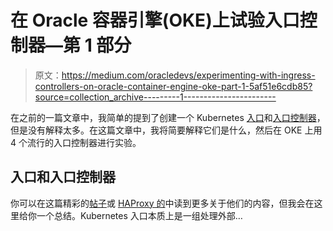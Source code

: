 # 在 Oracle 容器引擎(OKE)上试验入口控制器—第 1 部分

> 原文：<https://medium.com/oracledevs/experimenting-with-ingress-controllers-on-oracle-container-engine-oke-part-1-5af51e6cdb85?source=collection_archive---------1----------------------->

在之前的一篇文章中，我简单的提到了创建一个 Kubernetes [入口](https://kubernetes.io/docs/concepts/services-networking/ingress/)和[入口控制器](https://kubernetes.io/docs/concepts/services-networking/ingress-controllers/)，但是没有解释太多。在这篇文章中，我将简要解释它们是什么，然后在 OKE 上用 4 个流行的入口控制器进行实验。

## 入口和入口控制器

你可以在这篇精彩的[帖子](/@cashisclay/kubernetes-ingress-82aa960f658e)或 [HAProxy 的](https://www.haproxy.com/blog/dissecting-the-haproxy-kubernetes-ingress-controller/)中读到更多关于他们的内容，但我会在这里给你一个总结。Kubernetes 入口本质上是一组处理外部…